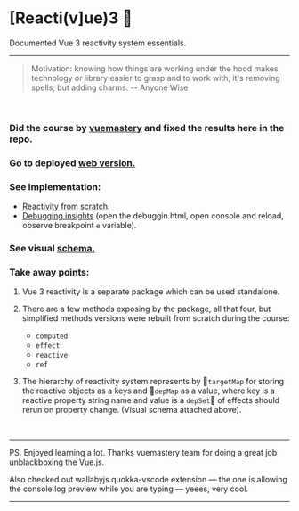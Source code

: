 # [Reacti(v]ue)3 🤺

Documented Vue 3 reactivity system essentials.

---

> Motivation: knowing how things are working under the hood makes technology
> or library easier to grasp and to work with, it's removing spells, but adding charms.
> -- Anyone Wise

<br>

### Did the course by [vuemastery](https://www.vuemastery.com/courses/vue-3-reactivity/vue3-reactivity) and fixed the results here in the repo.

### Go to deployed [web version.](https://morning-meadow-98823.herokuapp.com/)

### See implementation:

-   [Reactivity from scratch.](src/reactivuetythree/index.js)
-   [Debugging insights](/src/reactivuetythree/debuggin.html)
    (open the debuggin.html, open console and reload, observe breakpoint `e` variable).

### See visual [schema.](https://www.plectica.com/maps/126WN3ECA/edit/6ST1YFTHC)

### Take away points:

1. Vue 3 reactivity is a separate package which can be used standalone.
2. There are a few methods exposing by the package, all that four, but
   simplified methods versions were rebuilt from scratch during the course:

    - `computed`
    - `effect`
    - `reactive`
    - `ref`

3. The hierarchy of reactivity system represents by 🎯`targetMap` for storing
   the reactive objects as a keys and 🏢`depMap` as a value, where key is
   a reactive property string name and value is a `depSet`🏃 of effects should
   rerun on property change. (Visual schema attached above).

<br>

---

PS. Enjoyed learning a lot.
Thanks vuemastery team for doing a great job unblackboxing the Vue.js.

Also checked out wallabyjs.quokka-vscode extension — the one
is allowing the console.log preview while you are typing — yeees, very cool.

---
